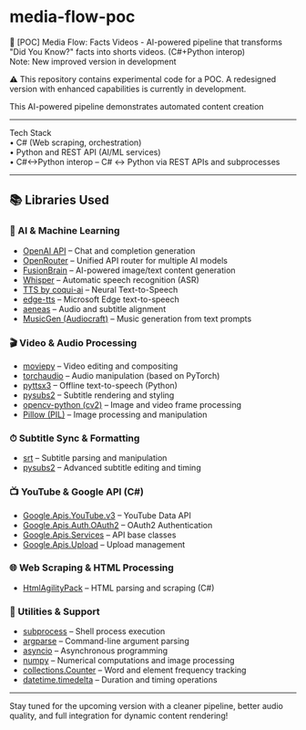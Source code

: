 # media-flow-poc
🧪 [POC] Media Flow:  Facts Videos - AI-powered pipeline that transforms "Did You Know?" facts into shorts videos. (C#+Python interop)</br> Note: New improved version in development

⚠️ This repository contains experimental code for a POC. A redesigned version with enhanced capabilities is currently in development.

This AI-powered pipeline demonstrates automated content creation

---

Tech Stack
</br>
• C# (Web scraping, orchestration)
</br>
• Python and REST API (AI/ML services)
</br>
• C#<->Python interop
– C# ↔ Python via REST APIs and subprocesses

---

## 📚 Libraries Used

### 🧠 AI & Machine Learning

- [OpenAI API](https://platform.openai.com/docs) – Chat and completion generation
- [OpenRouter](https://openrouter.ai/) – Unified API router for multiple AI models
- [FusionBrain](https://fusionbrain.ai/) – AI-powered image/text content generation
- [Whisper](https://github.com/openai/whisper) – Automatic speech recognition (ASR)
- [TTS by coqui-ai](https://github.com/coqui-ai/TTS) – Neural Text-to-Speech
- [edge-tts](https://github.com/rany2/edge-tts) – Microsoft Edge text-to-speech
- [aeneas](https://github.com/readbeyond/aeneas) – Audio and subtitle alignment
- [MusicGen (Audiocraft)](https://github.com/facebookresearch/audiocraft) – Music generation from text prompts

### 🎬 Video & Audio Processing

- [moviepy](https://github.com/Zulko/moviepy) – Video editing and compositing
- [torchaudio](https://pytorch.org/audio/stable/index.html) – Audio manipulation (based on PyTorch)
- [pyttsx3](https://pyttsx3.readthedocs.io/) – Offline text-to-speech (Python)
- [pysubs2](https://github.com/tkarabela/pysubs2) – Subtitle rendering and styling
- [opencv-python (cv2)](https://pypi.org/project/opencv-python/) – Image and video frame processing
- [Pillow (PIL)](https://python-pillow.org/) – Image processing and manipulation

### ⏱ Subtitle Sync & Formatting

- [srt](https://github.com/cdown/srt) – Subtitle parsing and manipulation
- [pysubs2](https://github.com/tkarabela/pysubs2) – Advanced subtitle editing and timing

### 📺 YouTube & Google API (C#)

- [Google.Apis.YouTube.v3](https://developers.google.com/youtube/registering_an_application) – YouTube Data API
- [Google.Apis.Auth.OAuth2](https://developers.google.com/identity/protocols/oauth2) – OAuth2 Authentication
- [Google.Apis.Services](https://github.com/googleapis/google-api-dotnet-client) – API base classes
- [Google.Apis.Upload](https://github.com/googleapis/google-api-dotnet-client) – Upload management

### 🌐 Web Scraping & HTML Processing

- [HtmlAgilityPack](https://html-agility-pack.net/) – HTML parsing and scraping (C#)

### 🔧 Utilities & Support

- [subprocess](https://docs.python.org/3/library/subprocess.html) – Shell process execution
- [argparse](https://docs.python.org/3/library/argparse.html) – Command-line argument parsing
- [asyncio](https://docs.python.org/3/library/asyncio.html) – Asynchronous programming
- [numpy](https://numpy.org/) – Numerical computations and image processing
- [collections.Counter](https://docs.python.org/3/library/collections.html#collections.Counter) – Word and element frequency tracking
- [datetime.timedelta](https://docs.python.org/3/library/datetime.html#timedelta) – Duration and timing operations

---

Stay tuned for the upcoming version with a cleaner pipeline, better audio quality, and full integration for dynamic content rendering!
